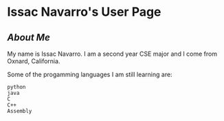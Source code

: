 # Issac Navarro's User Page

## *About Me*

My name is Issac Navarro. I am a second year CSE major and I come from Oxnard, California.

Some of the progamming languages I am still learning are:
```
python
java
C
C++
Assembly
```
